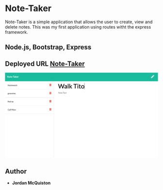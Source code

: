 # Note-Taker

Note-Taker is a simple application that allows the user to create, view and delete
notes. This was my first application using routes witht the express framework.

## Node.js, Bootstrap, Express

## Deployed URL [Note-Taker](https://afternoon-inlet-12328.herokuapp.com/)


![Note-Taker](Note-Taker.png)

## Author

* **Jordan McQuiston** 